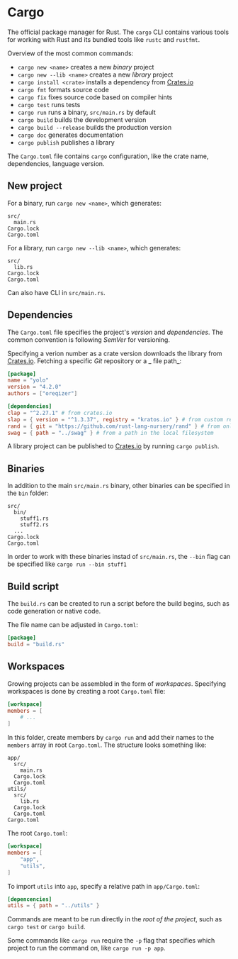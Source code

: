 # Cargo

The official package manager for Rust. The `cargo` CLI contains various tools
for working with Rust and its bundled tools like `rustc` and `rustfmt`.

Overview of the most common commands:

- `cargo new <name>` creates a new _binary_ project
- `cargo new --lib <name>` creates a new _library_ project
- `cargo install <crate>` installs a dependency from [Crates.io](https://crates.io)
- `cargo fmt` formats source code
- `cargo fix` fixes source code based on compiler hints
- `cargo test` runs tests
- `cargo run` runs a binary, `src/main.rs` by default
- `cargo build` builds the development version
- `cargo build --release` builds the production version
- `cargo doc` generates documentation
- `cargo publish` publishes a library

The `Cargo.toml` file contains `cargo` configuration, like the crate name,
dependencies, language version.

## New project

For a binary, run `cargo new <name>`, which generates:

```
src/
  main.rs
Cargo.lock
Cargo.toml
```

For a library, run `cargo new --lib <name>`, which generates:

```
src/
  lib.rs
Cargo.lock
Cargo.toml
```

Can also have CLI in `src/main.rs`.

## Dependencies

The `Cargo.toml` file specifies the project's _version_ and _dependencies_. The
common convention is following _SemVer_ for versioning.

Specifying a verion number as a crate version downloads the library
from [Crates.io](https://crates.io). Fetching a specific _Git_ repository or a _
file path_:

```toml
[package]
name = "yolo"
version = "4.2.0"
authors = ["oreqizer"]

[dependencies]
clap = "^2.27.1" # from crates.io
slap = { version = "^1.3.37", registry = "kratos.io" } # from custom registry
rand = { git = "https://github.com/rust-lang-nursery/rand" } # from online repo
swag = { path = "../swag" } # from a path in the local filesystem
```

A library project can be published to [Crates.io](https://crates.io) by running
`cargo publish`.

## Binaries

In addition to the main `src/main.rs` binary, other binaries can be specified in
the `bin` folder:

```
src/
  bin/
    stuff1.rs
    stuff2.rs
  ...
Cargo.lock
Cargo.toml
```

In order to work with these binaries instad of `src/main.rs`, the `--bin` flag
can be specified like `cargo run --bin stuff1`

## Build script

The `build.rs` can be created to run a script before the build begins, such as
code generation or native code.

The file name can be adjusted in `Cargo.toml`:

```toml
[package]
build = "build.rs"
```

## Workspaces

Growing projects can be assembled in the form of _workspaces_. Specifying
workspaces is done by creating a root `Cargo.toml` file:

```toml
[workspace]
members = [
    # ...
]
```

In this folder, create members by `cargo run` and add their names to
the `members` array in root `Cargo.toml`. The structure looks something like:

```
app/
  src/
    main.rs
  Cargo.lock
  Cargo.toml
utils/
  src/
    lib.rs
  Cargo.lock
  Cargo.toml
Cargo.toml
```

The root `Cargo.toml`:

```toml
[workspace]
members = [
    "app",
    "utils",
]
```

To import `utils` into `app`, specify a relative path
in `app/Cargo.toml`:

```toml
[depencencies]
utils = { path = "../utils" }
```

Commands are meant to be run directly in the _root of the project_, such as
`cargo test` or `cargo build`.

Some commands like `cargo run` require the `-p` flag that specifies which
project to run the command on, like `cargo run -p app`.
